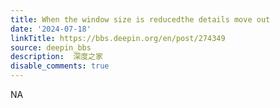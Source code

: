 ```yaml
---
title: When the window size is reducedthe details move out
date: '2024-07-18'
linkTitle: https://bbs.deepin.org/en/post/274349
source: deepin_bbs
description:  深度之家 
disable_comments: true
---
```

NA
